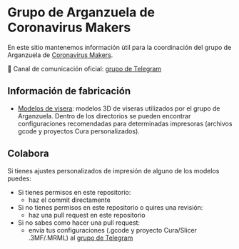 # Grupo de Arganzuela de Coronavirus Makers

En este sitio mantenemos información útil para la coordinación del grupo de Arganzuela de [Coronavirus Makers](https://www.coronavirusmakers.org).

:tada: Canal de comunicación oficial: [grupo de Telegram](https://t.me/cov19arganzuela)

## Información de fabricación

* [Modelos de visera](modelos/): modelos 3D de viseras utilizados por el grupo de Arganzuela. Dentro de los directorios se pueden encontrar configuraciones recomendadas para determinadas impresoras (archivos gcode y proyectos Cura personalizados).

## Colabora

Si tienes ajustes personalizados de impresión de alguno de los modelos puedes:
 * Si tienes permisos en este repositorio: 
   * haz el commit directamente
 * Si no tienes permisos en este repositorio o quires una revisión: 
   * haz una pull request en este repositorio
 * Si no sabes como hacer una pull request:
   * envía tus configuraciones (.gcode y proyecto Cura/Slicer .3MF/.MRML) al [grupo de Telegram](https://t.me/cov19arganzuela
)
 
